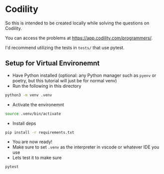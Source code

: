 # Codility

So this is intended to be created locally while solving the questions on Codility.

You can access the problems at <https://app.codility.com/programmers/>.

I'd recommend utilizing the tests in `tests/` that use pytest.

## Setup for Virtual Environemnt

* Have Python installed (optional: any Python manager such as `pyenv` or poetry, but this tutorial will just be for normal venv)
* Run the following in this directory

```sh
python3 -m venv .venv
```

* Activate the environemnt

```sh
source .venv/bin/activate
```

* Install deps

```sh
pip install -r requirements.txt
```

* You are now ready!
* Make sure to set `.venv` as the interpreter in vscode or whatever IDE you use
* Lets test it to make sure

```sh
pytest
```
